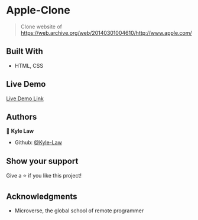 # Apple-Clone
> Clone website of https://web.archive.org/web/20140301004610/http://www.apple.com/

## Built With

- HTML, CSS

## Live Demo

[Live Demo Link](https://rawcdn.githack.com/Kyle-Law/Apple-Clone/13b4fb9818e5e2ca6b4f00ec65f501f8c3c6f733/index.html)


## Authors

👤 **Kyle Law**

- Github: [@Kyle-Law](https://github.com/Kyle-Law)

## Show your support

Give a ⭐️ if you like this project!

## Acknowledgments

- Microverse, the global school of remote programmer
